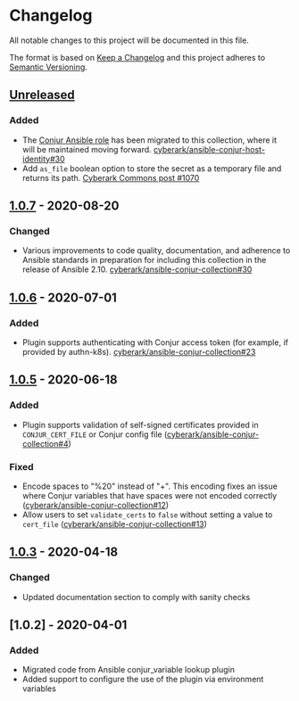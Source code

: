 # Changelog
All notable changes to this project will be documented in this file.

The format is based on [Keep a Changelog](http://keepachangelog.com/en/1.0.0/)
and this project adheres to [Semantic Versioning](http://semver.org/spec/v2.0.0.html).

## [Unreleased]

### Added
- The [Conjur Ansible role](https://galaxy.ansible.com/cyberark/conjur-host-identity) has been
  migrated to this collection, where it will be maintained moving forward.
  [cyberark/ansible-conjur-host-identity#30](https://github.com/cyberark/ansible-conjur-host-identity/issues/30)
- Add `as_file` boolean option to store the secret as a temporary file and returns its path.
  [Cyberark Commons post #1070](https://discuss.cyberarkcommons.org/t/conjur-ansible-lookup-plugin-and-ssh-key-file/1070) 

## [1.0.7] - 2020-08-20

### Changed
- Various improvements to code quality, documentation, and adherence to Ansible standards
  in preparation for including this collection in the release of Ansible 2.10.
  [cyberark/ansible-conjur-collection#30](https://github.com/cyberark/ansible-conjur-collection/issues/30)

## [1.0.6] - 2020-07-01

### Added
- Plugin supports authenticating with Conjur access token (for example, if provided by authn-k8s).
  [cyberark/ansible-conjur-collection#23](https://github.com/cyberark/ansible-conjur-collection/issues/23)

## [1.0.5] - 2020-06-18

### Added
- Plugin supports validation of self-signed certificates provided in `CONJUR_CERT_FILE`
  or Conjur config file
  ([cyberark/ansible-conjur-collection#4](https://github.com/cyberark/ansible-conjur-collection/issues/4))

### Fixed
- Encode spaces to "%20" instead of "+". This encoding fixes an issue where Conjur
  variables that have spaces were not encoded correctly 
  ([cyberark/ansible-conjur-collection#12](https://github.com/cyberark/ansible-conjur-collection/issues/12))
- Allow users to set `validate_certs` to `false` without setting a value to `cert_file`
  ([cyberark/ansible-conjur-collection#13](https://github.com/cyberark/ansible-conjur-collection/issues/13))

## [1.0.3] - 2020-04-18
### Changed
- Updated documentation section to comply with sanity checks

## [1.0.2] - 2020-04-01
### Added
- Migrated code from Ansible conjur_variable lookup plugin
- Added support to configure the use of the plugin via environment variables

[Unreleased]: https://github.com/cyberark/ansible-conjur-collection/compare/v1.0.7...HEAD
[1.0.7]: https://github.com/cyberark/ansible-conjur-collection/compare/v1.0.6...v1.0.7
[1.0.6]: https://github.com/cyberark/ansible-conjur-collection/compare/v1.0.5...v1.0.6
[1.0.5]: https://github.com/cyberark/ansible-conjur-collection/compare/v1.0.3...v1.0.5
[1.0.3]: https://github.com/cyberark/ansible-conjur-collection/compare/v1.0.2...v1.0.3
